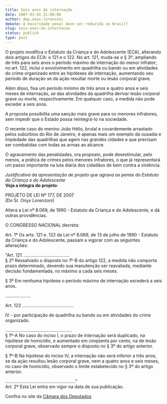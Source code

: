```yaml
---
title: Seis anos de internação
date: 2007-03-01 21:00:00
author: dep.onyx.lorenzoni
debate: A maioridade penal deve ser reduzida no Brasil?
slug: seis-anos-de-internacao
status: publish 
type: post
---
```


  
O projeto modifica o Estatuto da Criança e do Adolescente (ECA), alterando dois artigos do ECA: o 121 e o 122. No art. 121, muda-se o § 3º, ampliando de três para seis anos o período máximo de internação do menor infrator; no art. 122, inclui o envolvimento em quadrilha ou bando ou em atividades do crime organizado entre as hipóteses de internação, aumentando seu período de duração se da ação resultar morte ou lesão corporal grave.  
  
Além disso, fixa um período mínimo de três anos e quatro anos e seis meses de internação, se das atividades da quadrilha derivar lesão corporal grave ou morte, respectivamente. Em qualquer caso, a medida não pode exceder a seis anos.  
  
A proposta possibilita uma sanção mais grave para os menores infratores, sem impedir que o Estado possa reintegrá-lo na sociedade.  
  
O recente caso do menino João Hélio, brutal e covardemente arrastado pelos subúrbios do Rio de Janeiro, é apenas mais um exemplo da ousadia e impiedade das quadrilhas que agem nas grandes cidades e que precisam ser combatidas com todas as armas ao alcance.  
  
O agravamento das penalidades, ora proposto, pode desestimular, pelo menos, a prática de crimes pelos menores infratores, o que já representará um passo importante na luta diária dos cidadãos de bem contra a violência.  
  
*Justificativa da apresentação de projeto que agrava as penas do Estatuto da Criança e do Adolescente*  
**Veja a íntegra do projeto**:  
  
PROJETO DE LEI Nº 177, DE 2007  
(Do Sr. Onyx Lorenzoni)  
  
Altera a Lei nº 8.069, de 1990 - Estatuto da Criança e do Adolescente, e dá outras providências.  
  
O CONGRESSO NACIONAL decreta:  
  
Art. 1º Os arts. 121 e. 122 da Lei nº 8.069, de 13 de julho de 1990 - Estatuto da Criança e do Adolescente, passam a vigorar com as seguintes alterações:  
  
"Art. 121. ....................................  
§ 2º Ressalvado o disposto no 1º-B do artigo 122, a medida não comporta prazo determinado, devendo sua manutenção ser reavaliada, mediante decisão fundamentada, no máximo a cada seis meses.  
  
§ 3º Em nenhuma hipótese o período máximo de internação excederá a seis anos.  
  
....................  
  
Art. 122 .........................................  
  
IV - por participação de quadrilha ou bando ou em atividades do crime organizado.  
  
.....................................................  
§ 1º-A No caso do inciso I, o prazo de internação será duplicado, na hipótese de homicídio, e aumentado em cinqüenta por cento, na de lesão corporal grave, observado sempre o disposto no § 3º do artigo anterior.  
  
§ 1º-B Na hipótese do inciso IV, a internação não será inferior a três anos, se da ação resultou lesão corporal grave, nem a quatro anos e seis meses, no caso de homicídio, observado o limite estabelecido no § 3º do artigo anterior.  
  
........................................................"  
Art. 2º Esta Lei entra em vigor na data de sua publicação.  
  
Confira no site da [Câmara dos Deputados](http://www2.camara.gov.br/internet/deputados/chamadaExterna.html?link=http://www.camara.gov.br/internet/deputado/dep_detalhe.asp?id=523198)
